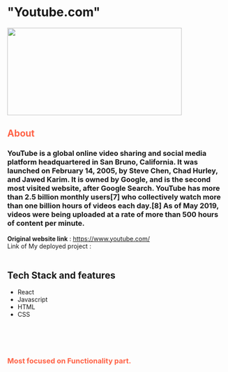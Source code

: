 <h1> "Youtube.com"  </h1>
<img src="![youtub](https://user-images.githubusercontent.com/107474970/210440214-765d5b88-41af-439e-91d8-e9a7d9003d95.png)
" width="400" height="200">

<h2 style="color:Tomato;">About</h2>

<h3 >YouTube is a global online video sharing and social media platform headquartered in San Bruno, California. It was launched on February 14, 2005, by Steve Chen, Chad Hurley, and Jawed Karim. It is owned by Google, and is the second most visited website, after Google Search. YouTube has more than 2.5 billion monthly users[7] who collectively watch more than one billion hours of videos each day.[8] As of May 2019, videos were being uploaded at a rate of more than 500 hours of content per minute.</h3>


**Original website link** :  https://www.youtube.com/
 <br/>
 Link of My deployed project :  
 <br/>
 
 
## Tech Stack and features
- React
- Javascript
- HTML
- CSS



<br/><br/><br/>

<h3 style="color:Tomato;">
    Most focused on Functionality part.
</h3>
<br/> <br/>
<img sec="https://user-images.githubusercontent.com/107474970/210440366-0f1bf338-0559-4a7c-90b0-7fefa90501c2.png">
